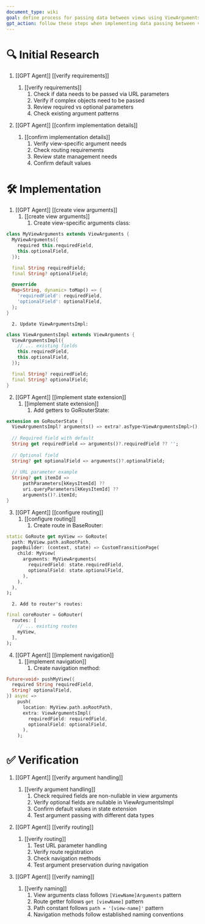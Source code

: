 ```yaml
---
document_type: wiki
goal: define process for passing data between views using ViewArguments and routing
gpt_action: follow these steps when implementing data passing between views
---
```


# 🔍 Initial Research

1. [[GPT Agent]] [[verify requirements]]
   1. [[verify requirements]]
      1. Check if data needs to be passed via URL parameters
      2. Verify if complex objects need to be passed
      3. Review required vs optional parameters
      4. Check existing argument patterns

2. [[GPT Agent]] [[confirm implementation details]]
   1. [[confirm implementation details]]
      1. Verify view-specific argument needs
      2. Check routing requirements
      3. Review state management needs
      4. Confirm default values

# 🛠️ Implementation

1. [[GPT Agent]] [[create view arguments]]
   1. [[create view arguments]]
      1. Create view-specific arguments class:
```dart
class MyViewArguments extends ViewArguments {
  MyViewArguments({
    required this.requiredField,
    this.optionalField,
  });

  final String requiredField;
  final String? optionalField;

  @override
  Map<String, dynamic> toMap() => {
    'requiredField': requiredField,
    'optionalField': optionalField,
  };
}
```
      2. Update ViewArgumentsImpl:
```dart
class ViewArgumentsImpl extends ViewArguments {
  ViewArgumentsImpl({
    // ... existing fields
    this.requiredField,
    this.optionalField,
  });

  final String? requiredField;
  final String? optionalField;
}
```

2. [[GPT Agent]] [[implement state extension]]
   1. [[implement state extension]]
      1. Add getters to GoRouterState:
```dart
extension on GoRouterState {
  ViewArgumentsImpl? arguments() => extra?.asType<ViewArgumentsImpl>();
  
  // Required field with default
  String get requiredField => arguments()?.requiredField ?? '';
  
  // Optional field
  String? get optionalField => arguments()?.optionalField;
  
  // URL parameter example
  String? get itemId => 
      pathParameters[kKeysItemId] ?? 
      uri.queryParameters[kKeysItemId] ?? 
      arguments()?.itemId;
}
```

3. [[GPT Agent]] [[configure routing]]
   1. [[configure routing]]
      1. Create route in BaseRouter:
```dart
static GoRoute get myView => GoRoute(
  path: MyView.path.asRootPath,
  pageBuilder: (context, state) => CustomTransitionPage(
    child: MyView(
      arguments: MyViewArguments(
        requiredField: state.requiredField,
        optionalField: state.optionalField,
      ),
    ),
  ),
);
```
      2. Add to router's routes:
```dart
final coreRouter = GoRouter(
  routes: [
    // ... existing routes
    myView,
  ],
);
```

4. [[GPT Agent]] [[implement navigation]]
   1. [[implement navigation]]
      1. Create navigation method:
```dart
Future<void> pushMyView({
  required String requiredField,
  String? optionalField,
}) async =>
    push(
      location: MyView.path.asRootPath,
      extra: ViewArgumentsImpl(
        requiredField: requiredField,
        optionalField: optionalField,
      ),
    );
```

# ✅ Verification

1. [[GPT Agent]] [[verify argument handling]]
   1. [[verify argument handling]]
      1. Check required fields are non-nullable in view arguments
      2. Verify optional fields are nullable in ViewArgumentsImpl
      3. Confirm default values in state extension
      4. Test argument passing with different data types

2. [[GPT Agent]] [[verify routing]]
   1. [[verify routing]]
      1. Test URL parameter handling
      2. Verify route registration
      3. Check navigation methods
      4. Test argument preservation during navigation

3. [[GPT Agent]] [[verify naming]]
   1. [[verify naming]]
      1. View arguments class follows `[ViewName]Arguments` pattern
      2. Route getter follows `get [viewName]` pattern
      3. Path constant follows `path = '[view-name]'` pattern
      4. Navigation methods follow established naming conventions 
